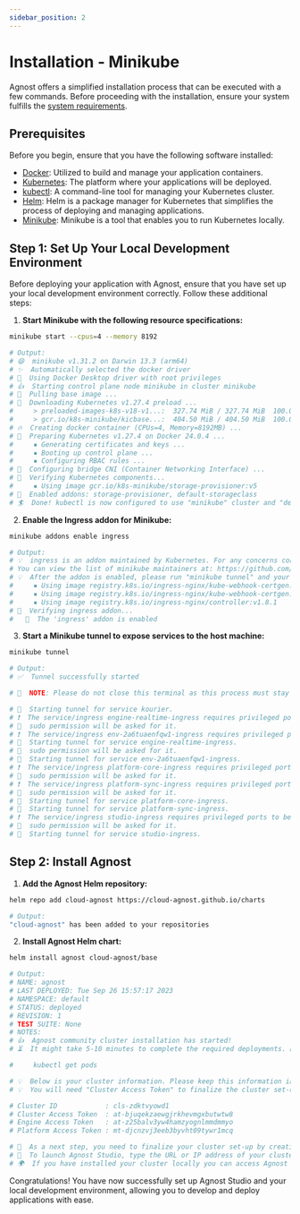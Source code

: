 ```yaml
---
sidebar_position: 2
---
```


# Installation - Minikube

Agnost offers a simplified installation process that can be executed with a few
commands. Before proceeding with the installation, ensure your system fulfills
the [system requirements](/docs/installation/system-requirements).

## Prerequisites

Before you begin, ensure that you have the following software installed:

- [Docker](https://docs.docker.com/get-docker/): Utilized to build and manage
  your application containers.
- [Kubernetes](https://kubernetes.io/docs/setup/): The platform where your
  applications will be deployed.
- [kubectl](https://kubernetes.io/docs/tasks/tools/install-kubectl/): A
  command-line tool for managing your Kubernetes cluster.
- [Helm](https://helm.sh/docs/intro/install/): Helm is a package manager for
  Kubernetes that simplifies the process of deploying and managing applications.
- [Minikube](https://minikube.sigs.k8s.io/docs/start/): Minikube is a tool that
  enables you to run Kubernetes locally.

## Step 1: Set Up Your Local Development Environment

Before deploying your application with Agnost, ensure that you have set up your
local development environment correctly. Follow these additional steps:

1. **Start Minikube with the following resource specifications:**

```bash
minikube start --cpus=4 --memory 8192

# Output:
# 😄  minikube v1.31.2 on Darwin 13.3 (arm64)
# ✨  Automatically selected the docker driver
# 📌  Using Docker Desktop driver with root privileges
# 👍  Starting control plane node minikube in cluster minikube
# 🚜  Pulling base image ...
# 💾  Downloading Kubernetes v1.27.4 preload ...
#     > preloaded-images-k8s-v18-v1...:  327.74 MiB / 327.74 MiB  100.00% 6.99 Mi
#     > gcr.io/k8s-minikube/kicbase...:  404.50 MiB / 404.50 MiB  100.00% 6.29 Mi
# 🔥  Creating docker container (CPUs=4, Memory=8192MB) ...
# 🐳  Preparing Kubernetes v1.27.4 on Docker 24.0.4 ...
#     ▪ Generating certificates and keys ...
#     ▪ Booting up control plane ...
#     ▪ Configuring RBAC rules ...
# 🔗  Configuring bridge CNI (Container Networking Interface) ...
# 🔎  Verifying Kubernetes components...
#     ▪ Using image gcr.io/k8s-minikube/storage-provisioner:v5
# 🌟  Enabled addons: storage-provisioner, default-storageclass
# 🏄  Done! kubectl is now configured to use "minikube" cluster and "default" namespace by default
```

2. **Enable the Ingress addon for Minikube:**

```bash
minikube addons enable ingress

# Output:
# 💡  ingress is an addon maintained by Kubernetes. For any concerns contact minikube on GitHub.
# You can view the list of minikube maintainers at: https://github.com/kubernetes/minikube/blob/master/OWNERS
# 💡  After the addon is enabled, please run "minikube tunnel" and your ingress resources would be available at "127.0.0.1"
#     ▪ Using image registry.k8s.io/ingress-nginx/kube-webhook-certgen:v20230407
#     ▪ Using image registry.k8s.io/ingress-nginx/kube-webhook-certgen:v20230407
#     ▪ Using image registry.k8s.io/ingress-nginx/controller:v1.8.1
# 🔎  Verifying ingress addon...
#  	🌟  The 'ingress' addon is enabled
```

3. **Start a Minikube tunnel to expose services to the host machine:**

```bash
minikube tunnel

# Output:
# ✅  Tunnel successfully started

# 📌  NOTE: Please do not close this terminal as this process must stay alive for the tunnel to be accessible ...

# 🏃  Starting tunnel for service kourier.
# ❗  The service/ingress engine-realtime-ingress requires privileged ports to be exposed: [80 443]
# 🔑  sudo permission will be asked for it.
# ❗  The service/ingress env-2a6tuaenfqw1-ingress requires privileged ports to be exposed: [80 443]
# 🏃  Starting tunnel for service engine-realtime-ingress.
# 🔑  sudo permission will be asked for it.
# 🏃  Starting tunnel for service env-2a6tuaenfqw1-ingress.
# ❗  The service/ingress platform-core-ingress requires privileged ports to be exposed: [80 443]
# 🔑  sudo permission will be asked for it.
# ❗  The service/ingress platform-sync-ingress requires privileged ports to be exposed: [80 443]
# 🔑  sudo permission will be asked for it.
# 🏃  Starting tunnel for service platform-core-ingress.
# 🏃  Starting tunnel for service platform-sync-ingress.
# ❗  The service/ingress studio-ingress requires privileged ports to be exposed: [80 443]
# 🔑  sudo permission will be asked for it.
# 🏃  Starting tunnel for service studio-ingress.
```

## Step 2: Install Agnost

1. **Add the Agnost Helm repository:**

```bash
helm repo add cloud-agnost https://cloud-agnost.github.io/charts

# Output:
"cloud-agnost" has been added to your repositories
```

2. **Install Agnost Helm chart:**

```bash
helm install agnost cloud-agnost/base

# Output:
# NAME: agnost
# LAST DEPLOYED: Tue Sep 26 15:57:17 2023
# NAMESPACE: default
# STATUS: deployed
# REVISION: 1
# TEST SUITE: None
# NOTES:
# 👍  Agnost community cluster installation has started!
# ⏳  It might take 5-10 minutes to complete the required deployments. Please check your cluster deployment status by running:

#     kubectl get pods

# 💡  Below is your cluster information. Please keep this information in a safe place.
# 💡  You will need "Cluster Access Token" to finalize the cluster set-up through Agnost Studio which is installed in your Kubernetes cluster.

# Cluster ID            : cls-zdktvyowd1
# Cluster Access Token  : at-bjuqekzaewgjrkhevmgxbutwtw8
# Engine Access Token   : at-z25balv3yw4hamzyognlmmdmmyo
# Platform Access Token : mt-djcnzvj3eeb3byvht09tywr1mcq

# 📣  As a next step, you need to finalize your cluster set-up by creating your user account through Agnost Studio.
# 📣  To launch Agnost Studio, type the URL or IP address of your cluster on your browser (e.g., http(s)://<your cluster URL or IP>).
# 🌍  If you have installed your cluster locally you can access Agnost Studio at http://localhost
```

Congratulations! You have now successfully set up Agnost Studio and your local
development environment, allowing you to develop and deploy applications with
ease.

<!--
## Step 3: Install Agnost Studio

1. **Clone the Agnost Studio repository:**

```bash
git clone https://github.com/cloud-agnost/agnost-community.git
```

2. **Navigate to the 'k8s' folder inside the 'agnost-community' directory:**

```bash
cd agnost-community/k8s
```

3. **Start the Skaffold development environment:**

```bash
skaffold dev
```

4. **Open a new terminal and navigate to the 'studio' folder inside the
   'agnost-community' directory:**

```bash
cd agnost-community/studio
```

5. **Install the required dependencies:**

```bash
npm install
```

6. **Run Agnost Studio in development mode:**

```bash
npm run dev

# Output:

# > studio@0.0.0 dev
# > vite

#   VITE v4.3.9  ready in 305 ms

#   ➜  Local:   http://localhost:4000/
#   ➜  Network: http://192.168.1.102:4000/
#   ➜  press h to show help

``` -->
